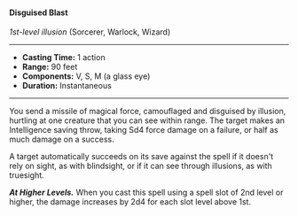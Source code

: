 #### Disguised Blast
*1st-level illusion* (Sorcerer, Warlock, Wizard)
___
- **Casting Time:** 1 action 
- **Range:** 90 feet 
- **Components:** V, S, M (a glass eye) 
- **Duration:** Instantaneous 
---
You send a missile of magical force, camouflaged and disguised by illusion, hurtling at one creature that you can see within range. The target makes an Intelligence saving throw, taking Sd4 force damage on a failure, or half as much damage on a success. 

A target automatically succeeds on its save against the spell if it doesn't rely on sight, as with blindsight, or if it can see through illusions, as with truesight. 

***At Higher Levels.*** When you cast this spell using a spell slot of 2nd level or higher, the damage increases by 2d4 for each slot level above 1st. 

